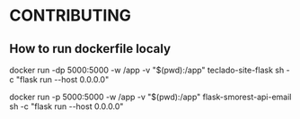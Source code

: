 # CONTRIBUTING

## How to run dockerfile localy

docker run -dp 5000:5000 -w /app -v "$(pwd):/app" teclado-site-flask sh -c "flask run --host 0.0.0.0"

docker run -p 5000:5000 -w /app -v "$(pwd):/app" flask-smorest-api-email sh -c "flask run --host 0.0.0.0"

